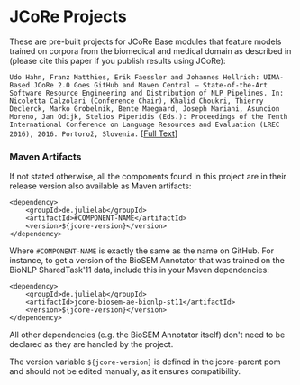 # JCoRe Projects

These are pre-built projects for JCoRe Base modules that feature models trained on corpora from the biomedical and medical domain as described in (please cite this paper if you publish results using JCoRe):

```Udo Hahn, Franz Matthies, Erik Faessler and Johannes Hellrich: UIMA-Based JCoRe 2.0 Goes GitHub and Maven Central ― State-of-the-Art Software Resource Engineering and Distribution of NLP Pipelines. In: Nicoletta Calzolari (Conference Chair), Khalid Choukri, Thierry Declerck, Marko Grobelnik, Bente Maegaard, Joseph Mariani, Asuncion Moreno, Jan Odijk, Stelios Piperidis (Eds.): Proceedings of the Tenth International Conference on Language Resources and Evaluation (LREC 2016), 2016. Portorož, Slovenia.``` [[Full Text](http://www.lrec-conf.org/proceedings/lrec2016/pdf/774_Paper.pdf)]

### Maven Artifacts

If not stated otherwise, all the components found in this project are in their release version also available as Maven artifacts:
```
<dependency>
    <groupId>de.julielab</groupId>
    <artifactId>#COMPONENT-NAME</artifactId>
    <version>${jcore-version}</version>
</dependency>
```
Where `#COMPONENT-NAME` is exactly the same as the name on GitHub. For instance, to get a version of the BioSEM Annotator that was trained on the BioNLP SharedTask'11 data, include this in your Maven dependencies:
```
<dependency>
    <groupId>de.julielab</groupId>
    <artifactId>jcore-biosem-ae-bionlp-st11</artifactId>
    <version>${jcore-version}</version>
</dependency>
```
All other dependencies (e.g. the BioSEM Annotator itself) don't need to be declared as they are handled by the project.

The version variable `${jcore-version}` is defined in the jcore-parent pom and should not be edited manually, as it ensures compatibility.
